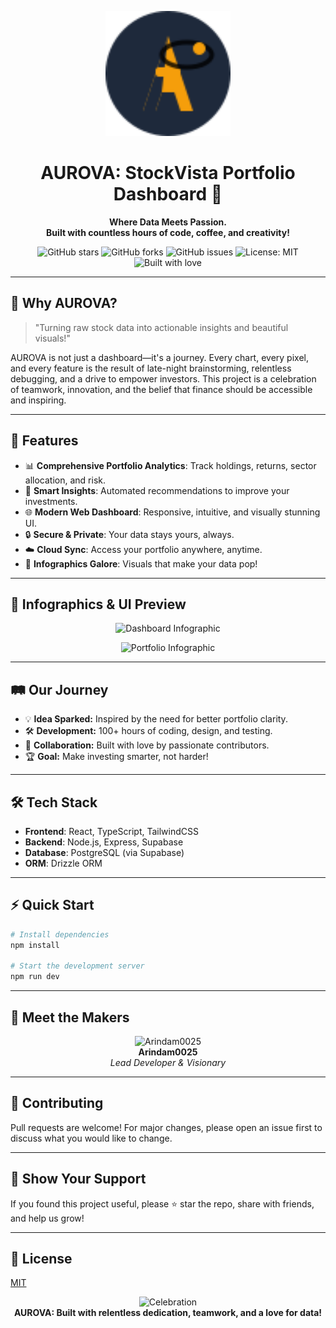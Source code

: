 <p align="center">
  <img src="https://raw.githubusercontent.com/arindam0025/AUROVA/main/client/public/aurovva-logo.svg" alt="AUROVA Logo" width="200"/>
</p>

<h1 align="center">AUROVA: StockVista Portfolio Dashboard 🚀</h1>

<p align="center">
  <b>Where Data Meets Passion. <br>Built with countless hours of code, coffee, and creativity!</b>
</p>

<p align="center">
  <img src="https://img.shields.io/github/stars/arindam0025/AUROVA?style=social" alt="GitHub stars"/>
  <img src="https://img.shields.io/github/forks/arindam0025/AUROVA?style=social" alt="GitHub forks"/>
  <img src="https://img.shields.io/github/issues/arindam0025/AUROVA" alt="GitHub issues"/>
  <img src="https://img.shields.io/github/license/arindam0025/AUROVA" alt="License: MIT"/>
  <img src="https://img.shields.io/badge/built%20with-%E2%9D%A4-red" alt="Built with love"/>
</p>

---

## 🌟 Why AUROVA?

> "Turning raw stock data into actionable insights and beautiful visuals!"

AUROVA is not just a dashboard—it's a journey. Every chart, every pixel, and every feature is the result of late-night brainstorming, relentless debugging, and a drive to empower investors. This project is a celebration of teamwork, innovation, and the belief that finance should be accessible and inspiring.

---

## 🚀 Features

- 📊 <b>Comprehensive Portfolio Analytics</b>: Track holdings, returns, sector allocation, and risk.
- 🧠 <b>Smart Insights</b>: Automated recommendations to improve your investments.
- 🌐 <b>Modern Web Dashboard</b>: Responsive, intuitive, and visually stunning UI.
- 🔒 <b>Secure & Private</b>: Your data stays yours, always.
- ☁️ <b>Cloud Sync</b>: Access your portfolio anywhere, anytime.
- 🎨 <b>Infographics Galore</b>: Visuals that make your data pop!

---

## 📸 Infographics & UI Preview

<p align="center">
  <img src="https://raw.githubusercontent.com/arindam0025/AUROVA/main/attached_assets/infographic-dashboard.png" alt="Dashboard Infographic" width="600"/>
</p>
<p align="center">
  <img src="https://raw.githubusercontent.com/arindam0025/AUROVA/main/attached_assets/infographic-portfolio.png" alt="Portfolio Infographic" width="600"/>
</p>

---

## 🛤️ Our Journey

- 💡 **Idea Sparked:** Inspired by the need for better portfolio clarity.
- 🛠️ **Development:** 100+ hours of coding, design, and testing.
- 🤝 **Collaboration:** Built with love by passionate contributors.
- 🏆 **Goal:** Make investing smarter, not harder!

---

## 🛠️ Tech Stack
- <b>Frontend</b>: React, TypeScript, TailwindCSS
- <b>Backend</b>: Node.js, Express, Supabase
- <b>Database</b>: PostgreSQL (via Supabase)
- <b>ORM</b>: Drizzle ORM

---

## ⚡ Quick Start
```bash
# Install dependencies
npm install

# Start the development server
npm run dev
```

---

## 💪 Meet the Makers

<p align="center">
  <img src="https://avatars.githubusercontent.com/u/your-github-id" width="80" alt="Arindam0025"/>
  <br>
  <b>Arindam0025</b> <br>
  <i>Lead Developer & Visionary</i>
</p>

---

## 🤝 Contributing
Pull requests are welcome! For major changes, please open an issue first to discuss what you would like to change.

---

## 🏅 Show Your Support

If you found this project useful, please ⭐ star the repo, share with friends, and help us grow!

---

## 📄 License
[MIT](LICENSE)

<p align="center">
  <img src="https://media.giphy.com/media/3o6Zt6ML6BklcajjsA/giphy.gif" width="200" alt="Celebration"/>
  <br>
  <b>AUROVA: Built with relentless dedication, teamwork, and a love for data!</b>
</p>
